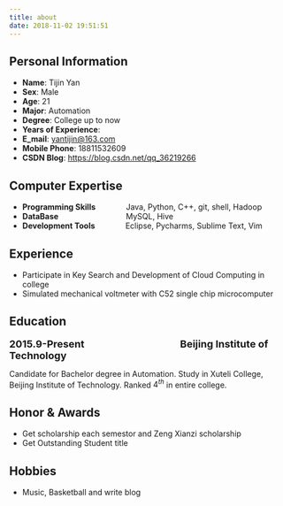 ```yaml
---
title: about
date: 2018-11-02 19:51:51
---
```


## Personal Information

* **Name**: Tijin Yan 
* **Sex**: Male 
* **Age**: 21
* **Major**: Automation
* **Degree**: College up to now
* **Years of Experience**: 
* **E_mail**: yantijin@163.com
* **Mobile Phone**: 18811532609
* **CSDN Blog**: https://blog.csdn.net/qq_36219266

## Computer Expertise

* **Programming Skills**&nbsp;&nbsp;&nbsp;&nbsp;&nbsp;&nbsp;&nbsp;&nbsp;&nbsp;&nbsp;&nbsp;&nbsp;&nbsp;&nbsp;Java, Python,  C++, git, shell, Hadoop
* **DataBase**&nbsp;&nbsp;&nbsp;&nbsp;&nbsp;&nbsp;&nbsp;&nbsp;&nbsp;&nbsp;&nbsp;&nbsp;&nbsp;&nbsp;&nbsp;&nbsp;&nbsp;&nbsp;&nbsp;&nbsp;&nbsp;&nbsp;&nbsp;&nbsp;&nbsp;&nbsp;&nbsp;&nbsp;&nbsp;&nbsp;&nbsp;MySQL, Hive
* **Development Tools**&nbsp;&nbsp;&nbsp;&nbsp;&nbsp;&nbsp;&nbsp;&nbsp;&nbsp;&nbsp;&nbsp;&nbsp;&nbsp;&nbsp;Eclipse, Pycharms, Sublime Text, Vim

## Experience

* Participate in Key Search and Development of Cloud Computing in college
* Simulated mechanical voltmeter with C52 single chip microcomputer

## Education

**<font size = "4">2015.9-Present</font>** &nbsp;&nbsp;&nbsp;&nbsp;&nbsp;&nbsp;&nbsp;&nbsp;&nbsp;&nbsp;&nbsp;&nbsp;&nbsp;&nbsp;&nbsp;&nbsp;&nbsp;&nbsp;&nbsp;&nbsp;&nbsp;&nbsp;&nbsp;&nbsp;&nbsp;&nbsp;&nbsp;&nbsp;&nbsp;&nbsp;&nbsp;&nbsp;&nbsp;&nbsp;&nbsp;&nbsp;&nbsp;&nbsp;&nbsp;&nbsp;&nbsp;&nbsp;&nbsp;**<font size = "4">Beijing Institute of Technology</font>**

Candidate for Bachelor degree in Automation. Study in Xuteli College, Beijing Institute of Technology. Ranked $4^{th}$ in entire college.

## Honor & Awards

* Get scholarship each semestor and Zeng Xianzi scholarship
* Get Outstanding Student title

## Hobbies

* Music, Basketball and write blog



